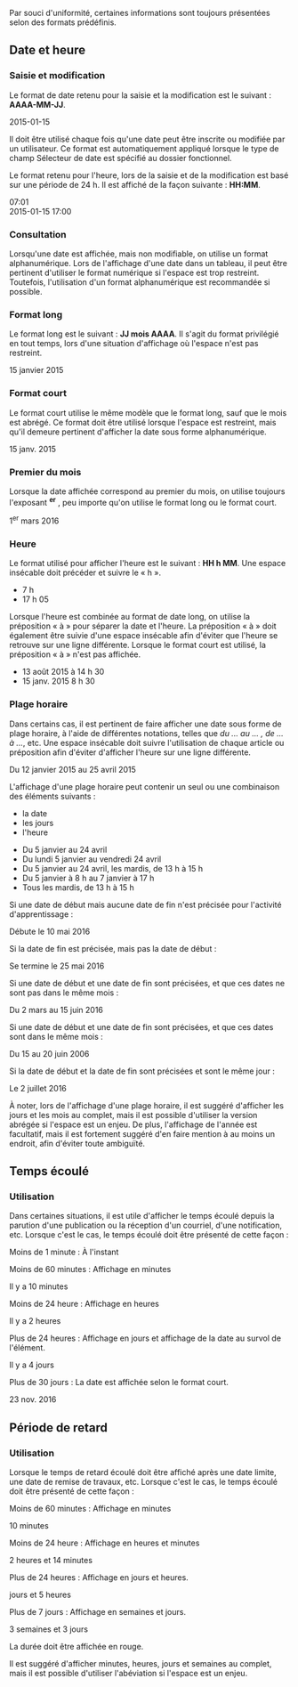 Par souci d'uniformité, certaines informations sont toujours présentées selon des formats prédéfinis.

## Date et heure
### Saisie et modification
Le format de date retenu pour la saisie et la modification est le suivant : **AAAA-MM-JJ**.

<m-panel>2015-01-15</m-panel>

Il doit être utilisé chaque fois qu'une date peut être inscrite ou modifiée par un utilisateur. Ce format est automatiquement appliqué lorsque le type de champ Sélecteur de date est spécifié au dossier fonctionnel.

Le format retenu pour l'heure, lors de la saisie et de la modification est basé sur une période de 24 h. Il est affiché de la façon suivante : **HH:MM**.

<m-panel>07:01<br/>2015-01-15 17:00</m-panel>

### Consultation
Lorsqu'une date est affichée, mais non modifiable, on utilise un format alphanumérique. Lors de l'affichage d'une date dans un tableau, il peut être pertinent d'utiliser le format numérique si l'espace est trop restreint. Toutefois, l'utilisation d'un format alphanumérique est recommandée si possible.

### Format long
Le format long est le suivant : **JJ mois AAAA**. Il s'agit du format privilégié en tout temps, lors d'une situation d'affichage où l'espace n'est pas restreint.

<m-panel>15 janvier 2015</m-panel>

### Format court
Le format court utilise le même modèle que le format long, sauf que le mois est abrégé. Ce format doit être utilisé lorsque l'espace est restreint, mais qu'il demeure pertinent d'afficher la date sous forme alphanumérique.

<m-panel>15 janv. 2015</m-panel>

### Premier du mois
Lorsque la date affichée correspond au premier du mois, on utilise toujours l'exposant <sup>**er**</sup> , peu importe qu'on utilise le format long ou le format court.

<m-panel>1<sup>er</sup> mars 2016</m-panel>

### Heure
Le format utilisé pour afficher l'heure est le suivant : **HH h MM**. Une espace insécable doit précéder et suivre le « h ».

<m-panel>
    <ul>
        <li>7 h</li>
        <li>17 h 05</li>
    </ul>
</m-panel>

Lorsque l'heure est combinée au format de date long, on utilise la préposition « à » pour séparer la date et l'heure. La préposition « à » doit également être suivie d'une espace insécable afin d'éviter que l'heure se retrouve sur une ligne différente. Lorsque le format court est utilisé, la préposition « à » n'est pas affichée.

<m-panel>
    <ul>
        <li>13 août 2015 à 14 h 30</li>
        <li>15 janv. 2015 8 h 30</li>
    </ul>
</m-panel>

### Plage horaire
Dans certains cas, il est pertinent de faire afficher une date sous forme de plage horaire, à l'aide de différentes notations, telles que *du ... au ... , de ... à ...*, etc. Une espace insécable doit suivre l'utilisation de chaque article ou préposition afin d'éviter d'afficher l'heure sur une ligne différente.

<m-panel>Du 12 janvier 2015 au 25 avril 2015</m-panel>

L'affichage d'une plage horaire peut contenir un seul ou une combinaison des éléments suivants :
* la date
* les jours
* l'heure

<m-panel>
    <ul>
        <li>Du 5 janvier au 24 avril</li>
        <li>Du lundi 5 janvier au vendredi 24 avril</li>
        <li>Du 5 janvier au 24 avril, les mardis, de 13 h à 15 h</li>
        <li>Du 5 janvier à 8 h au 7 janvier à 17 h</li>
        <li>Tous les mardis, de 13 h à 15 h</li>
    </ul>
</m-panel>

Si une date de début mais aucune date de fin n'est précisée pour l'activité d'apprentissage :

<m-panel>Débute le 10 mai 2016</m-panel>

Si la date de fin est précisée, mais pas la date de début :

<m-panel>Se termine le 25 mai 2016</m-panel>

Si une date de début et une date de fin sont précisées, et que ces dates ne sont pas dans le même mois :

<m-panel>Du 2 mars au 15 juin 2016</m-panel>

Si une date de début et une date de fin sont précisées, et que ces dates sont dans le même mois :

<m-panel>Du 15 au 20 juin 2006</m-panel>

Si la date de début et la date de fin sont précisées et sont le même jour :

<m-panel>Le 2 juillet 2016</m-panel>

À noter, lors de l'affichage d'une plage horaire, il est suggéré d'afficher les jours et les mois au complet, mais il est possible d'utiliser la version abrégée si l'espace est un enjeu. De plus, l'affichage de l'année est facultatif, mais il est fortement suggéré d'en faire mention à au moins un endroit, afin d'éviter toute ambiguïté.

## Temps écoulé
### Utilisation
Dans certaines situations, il est utile d'afficher le temps écoulé depuis la parution d'une publication ou la réception d'un courriel, d'une notification, etc. Lorsque c'est le cas, le temps écoulé doit être présenté de cette façon :

Moins de 1 minute : À l'instant

Moins de 60 minutes : Affichage en minutes

<m-panel>Il y a 10 minutes</m-panel>

Moins de 24 heure : Affichage en heures

<m-panel>Il y a 2 heures</m-panel>

Plus de 24 heures : Affichage en jours et affichage de la date au survol de l'élément.

<m-panel>Il y a 4 jours</m-panel>

Plus de 30 jours : La date est affichée selon le format court.

<m-panel>23 nov. 2016</m-panel>

## Période de retard
### Utilisation
Lorsque le temps de retard écoulé doit être affiché après une date limite, une date de remise de travaux, etc. Lorsque c'est le cas, le temps écoulé doit être présenté de cette façon :

Moins de 60 minutes : Affichage en minutes

<m-panel>10 minutes</m-panel>

Moins de 24 heure : Affichage en heures et minutes

<m-panel>2 heures et 14 minutes</m-panel>

Plus de 24 heures : Affichage en jours et heures.

<m-panel>jours et 5 heures</m-panel>

Plus de 7 jours : Affichage en semaines et jours.

<m-panel>3 semaines et 3 jours</m-panel>

La durée doit être affichée en rouge.

Il est suggéré d'afficher minutes, heures, jours et semaines au complet, mais il est possible d'utiliser l'abéviation si l'espace est un enjeu.